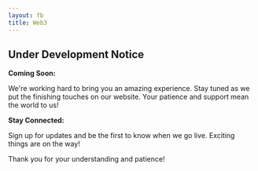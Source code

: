 ```yaml
---
layout: fb
title: Web3
---
```



## Under Development Notice

**Coming Soon:**

We're working hard to bring you an amazing experience. Stay tuned as we put the finishing touches on our website. Your patience and support mean the world to us!

**Stay Connected:**

Sign up for updates and be the first to know when we go live. Exciting things are on the way!

Thank you for your understanding and patience!